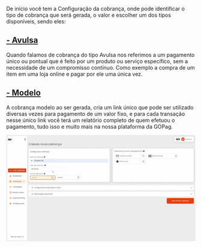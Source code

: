 De início você tem a Configuração da cobrança, onde pode identificar o tipo de cobrança que será gerada, o valor e escolher um dos tipos disponíveis, sendo eles:

## [- **Avulsa**](https://docs.gopag.com.br/criar_cobranca/link_cobranca)

Quando falamos de cobrança do tipo Avulsa nos referimos a um pagamento único ou pontual que é feito por um produto ou serviço específico, sem a necessidade de um compromisso contínuo. Como exemplo a compra de um item em uma loja online e pagar por ele uma única vez.


## [- **Modelo**](https://docs.gopag.com.br/criar_cobranca/link_cobranca/link_cobranca_modelo)


A cobrança modelo ao ser gerada, cria um link único que pode ser utilizado diversas vezes para pagamento de um valor fixo, e para cada transação nesse único link você terá um relatório completo de quem efetuou o pagamento, tudo isso e muito mais na nossa  plataforma da GOPag.


<!-- # [- **Recorrente**](https://docs.gopag.com.br/criar_cobranca/link_cobranca/link_cobranca_recorrente)

<p>O pagamento recorrente é um método de cobrança periódica, feita com recorrência mensal, quinzenal ou anual enquanto o contrato de serviço durar. Entre os serviços que utilizam o sistema de pagamento recorrente, podemos falar de Cursos, Contabilidade, Mensalidade escolar, Honorários, Editoras e Empresas de Telecomunicações.</p> -->


![tela_inicial_menu_criar_cobranca](../assets/prints/criar_cobranca.gif)